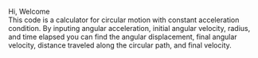 Hi, Welcome <BR>
This code is a calculator for circular motion with constant acceleration condition. 
By inputing angular acceleration, initial angular velocity, radius, and time elapsed you can find the angular displacement, final angular velocity, distance traveled along the circular path, and final velocity.
